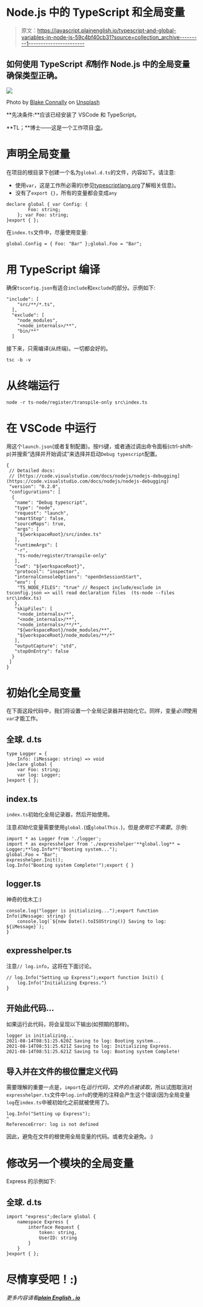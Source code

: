 # Node.js 中的 TypeScript 和全局变量

> 原文：<https://javascript.plainenglish.io/typescript-and-global-variables-in-node-js-59c4bf40cb31?source=collection_archive---------1----------------------->

## 如何使用 TypeScript *和*制作 Node.js 中的全局变量确保类型正确。

![](img/f1801930494bfd9533e0399f99faa256.png)

Photo by [Blake Connally](https://unsplash.com/@blakeconnally?utm_source=medium&utm_medium=referral) on [Unsplash](https://unsplash.com?utm_source=medium&utm_medium=referral)

**先决条件:**应该已经安装了 VSCode 和 TypeScript。

**TL；**博士——这是一个工作项目:[空](https://github.com/tomnil/emptyts)。

# 声明全局变量

在项目的根目录下创建一个名为`global.d.ts`的文件，内容如下。请注意:

*   使用`var`，这是工作所必需的(参见[typescriptlang.org](https://www.typescriptlang.org/docs/handbook/release-notes/typescript-3-4.html#type-checking-for-globalthis)了解相关信息)。
*   没有了`export {}`，所有的变量都会变成`any`

```
declare global { var Config: {
        Foo: string;
    }; var Foo: string;
}export { };
```

在`index.ts`文件中，尽量使用变量:

```
global.Config = { Foo: "Bar" };global.Foo = "Bar";
```

# 用 TypeScript 编译

确保`tsconfig.json`有适合`include`和`exclude`的部分。示例如下:

```
"include": [
    "src/**/*.ts",
  ],
  "exclude": [
    "node_modules",
    "<node_internals>/**",
    "bin/**"
  ]
```

接下来，只需编译(从终端)。一切都会好的。

```
tsc -b -v
```

# 从终端运行

```
node -r ts-node/register/transpile-only src\index.ts
```

# 在 VSCode 中运行

用这个`launch.json`(或者复制配置)。按`F5`键，或者通过调出命令面板(ctrl-shift-p)并搜索“选择并开始调试”来选择并启动`Debug typescript`配置。

```
{
 // Detailed docs:
 // [https://code.visualstudio.com/docs/nodejs/nodejs-debugging](https://code.visualstudio.com/docs/nodejs/nodejs-debugging)
 "version": "0.2.0",
 "configurations": [
  {
   "name": "Debug typescript",
   "type": "node",
   "request": "launch",
   "smartStep": false,
   "sourceMaps": true,
   "args": [
    "${workspaceRoot}/src/index.ts"
   ],
   "runtimeArgs": [
   "-r",
    "ts-node/register/transpile-only"
   ],
   "cwd": "${workspaceRoot}",
   "protocol": "inspector",
   "internalConsoleOptions": "openOnSessionStart",
   "env": {
    "TS_NODE_FILES": "true" // Respect include/exclude in tsconfig.json => will read declaration files  (ts-node --files src\index.ts)
   },
   "skipFiles": [
    "<node_internals>/*",
    "<node_internals>/**",
    "<node_internals>/**/*",
    "${workspaceRoot}/node_modules/**",
    "${workspaceRoot}/node_modules/**/*"
   ],
   "outputCapture": "std",
   "stopOnEntry": false
  }
 ]
}
```

# 初始化全局变量

在下面这段代码中，我们将设置一个全局记录器并初始化它。同样，变量*必须*使用`var`才能工作。

## 全球. d.ts

```
type Logger = {
    Info: (iMessage: string) => void
}declare global {
    var Foo: string;
    var log: Logger;
}export { };
```

## index.ts

`index.ts`初始化全局记录器，然后开始使用。

注意*初始化*变量需要使用`global.`(或`globalThis.`)，但是*使用它不需要*。示例:

```
import * as Logger from './logger';
import * as expresshelper from './expresshelper'**global.log** = Logger;**log.Info**("Booting system...");
global.Foo = "Bar";
expresshelper.Init();
log.Info("Booting system Complete!");export { }
```

## logger.ts

神奇的伐木工:)

```
console.log("logger is initializing...");export function Info(iMessage: string) {
    console.log(`${new Date().toISOString()} Saving to log: ${iMessage}`);
}
```

## expresshelper.ts

注意`// log.info`，这将在下面讨论。

```
// log.Info("Setting up Express");export function Init() {
    log.Info("Initializing Express.")
}
```

## 开始此代码...

如果运行此代码，将会呈现以下输出(如预期的那样)。

```
logger is initializing...
2021-08-14T08:51:25.620Z Saving to log: Booting system...
2021-08-14T08:51:25.621Z Saving to log: Initializing Express.
2021-08-14T08:51:25.621Z Saving to log: Booting system Complete!
```

## 导入并在文件的根位置定义代码

需要理解的重要一点是，`import`在*运行代码，文件的点被读取*，所以试图取消对`expresshelper.ts`文件中`log.info`的使用的注释会产生这个错误(因为全局变量`log`在`index.ts`中被初始化之前就被使用了)。

```
log.Info("Setting up Express");
^
ReferenceError: log is not defined
```

因此，避免在文件的根使用全局变量的代码。或者完全避免。:)

# 修改另一个模块的全局变量

Express 的示例如下:

## 全球. d.ts

```
import "express";declare global {
    namespace Express {
        interface Request {
            token: string,
            UserID: string
        }
    }
}export { };
```

# 尽情享受吧！:)

*更多内容请看*[***plain English . io***](http://plainenglish.io/)